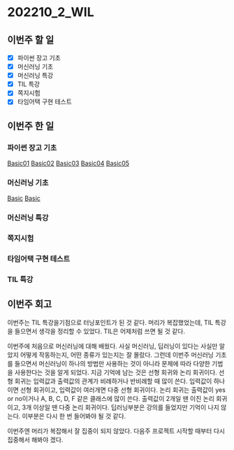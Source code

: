 # 202210_2_WIL

## 이번주 할 일
- [X] 파이썬 장고 기초
- [X] 머신러닝 기초
- [X] 머신러닝 특강
- [X] TIL 특강
- [X] 쪽지시험
- [X] 타임어택 구현 테스트

## 이번주 한 일
### 파이썬 장고 기초
[Basic01](/ProgrammingLanguge/Python/Django/Basic01.md)
[Basic02](/ProgrammingLanguge/Python/Django/Basic02.md)
[Basic03](/ProgrammingLanguge/Python/Django/Basic03.md)
[Basic04](/ProgrammingLanguge/Python/Django/Basic04.md)
[Basic05](/ProgrammingLanguge/Python/Django/Basic05.md)

### 머신러닝 기초
[Basic](/DataStructure_Algorithm/AI/ML/Basic.md)
[Basic](/DataStructure_Algorithm/AI/DL/Basic.md)

### 머신러닝 특강
### 쪽지시험
### 타임어택 구현 테스트
### TIL 특강

## 이번주 회고
이번주는 TIL 특강을기점으로 터닝포인트가 된 것 같다.
머리가 복잡했었는데, TIL 특강을 들으면서 생각을 정리할 수 있었다.
TIL은 어제처럼 쓰면 될 것 같다.

이번주에 처음으로 머신러닝에 대해 배웠다.
사실 머신러닝, 딥러닝이 있다는 사실만 알았지 어떻게 작동하는지, 어떤 종류가 있는지는 잘 몰랐다.
그런데 이번주 머신러닝 기초를 들으면서 머신러닝이 하나의 방법만 사용하는 것이 아니라 문제에 따라 다양한 기법을 사용한다는 것을 알게 되었다.
지금 기억에 남는 것은 선형 회귀와 논리 회귀이다.
선형 회귀는 입력값과 출력값의 관계가 비례하거나 반비례할 때 많이 쓴다.
입력값이 하나 이면 선형 회귀이고, 입력값이 여러개면 다중 선형 회귀이다.
논리 회귀는 출력값이 yes or no이거나 A, B, C, D, F 같은 클래스에 많이 쓴다.
출력값이 2개일 땐 이진 논리 회귀이고, 3개 이상일 땐 다중 논리 회귀이다.
딥러닝부분은 강의를 들었지만 기억이 나지 않는다.
이부분은 다시 한 번 들어봐야 될 것 같다.

이번주엔 머리가 복잡해서 잘 집중이 되지 않았다.
다음주 프로젝트 시작할 때부터 다시 집중해서 해봐야 겠다.
